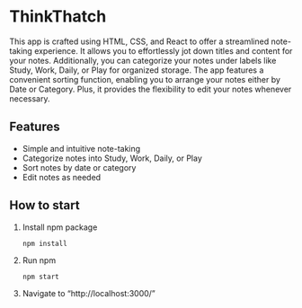 # ThinkThatch

This app is crafted using HTML, CSS, and React to offer a streamlined note-taking experience. It allows you to effortlessly jot down titles and content for your notes. Additionally, you can categorize your notes under labels like Study, Work, Daily, or Play for organized storage. The app features a convenient sorting function, enabling you to arrange your notes either by Date or Category. Plus, it provides the flexibility to edit your notes whenever necessary.

## Features

- Simple and intuitive note-taking
- Categorize notes into Study, Work, Daily, or Play
- Sort notes by date or category
- Edit notes as needed

## How to start

1. Install npm package
   ```
   npm install
   ```
2. Run npm
   ```
   npm start
   ```
3. Navigate to “http://localhost:3000/”
